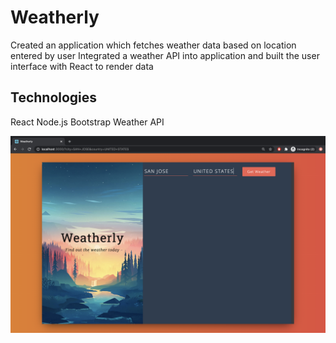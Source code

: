 # Weatherly
Created an application which fetches weather data based on location entered by user
Integrated a weather API into application and built the user interface with React to render data

## Technologies
React
Node.js
Bootstrap
Weather API

![Screenshot](img.png)
